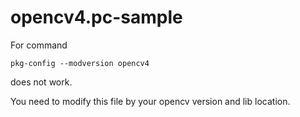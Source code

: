# opencv4.pc-sample
For command 
```console
pkg-config --modversion opencv4
```
does not work.

You need to modify this file by your opencv version and lib location. 

